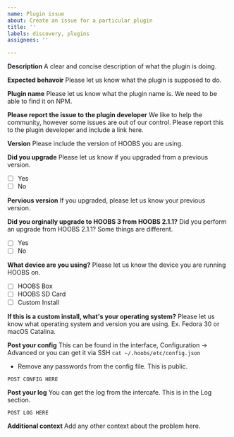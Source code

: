 ```yaml
---
name: Plugin issue
about: Create an issue for a particular plugin
title: ''
labels: discovery, plugins
assignees: ''

---
```


**Description**
A clear and concise description of what the plugin is doing.

**Expected behavoir**
Please let us know what the plugin is supposed to do.

**Plugin name**
Please let us know what the plugin name is. We need to be able to find it on NPM.

**Please report the issue to the plugin developer**
We like to help the community, however some issues are out of our control. Please report this to the plugin developer and include a link here.

**Version**
Please include the version of HOOBS you are using.

**Did you upgrade**
Please let us know if you upgraded from a previous version.
- [ ] Yes
- [ ] No

**Pervious version**
If you upgraded, please let us know your previous version.

**Did you orginally upgrade to HOOBS 3 from HOOBS 2.1.1?**
Did you perform an upgrade from HOOBS 2.1.1? Some things are different.
- [ ] Yes
- [ ] No

**What device are you using?**
Please let us know the device you are running HOOBS on.
- [ ] HOOBS Box
- [ ] HOOBS SD Card
- [ ] Custom Install

**If this is a custom install, what's your operating system?**
Please let us know what operating system and version you are using. Ex. Fedora 30 or macOS Catalina.

**Post your config**
This can be found in the interface, Configuration -> Advanced or you can get it via SSH `cat ~/.hoobs/etc/config.json`

* Remove any passwords from the config file. This is public.

```
POST CONFIG HERE
```

**Post your log**
You can get the log from the intercafe. This is in the Log section.

```
POST LOG HERE
```

**Additional context**
Add any other context about the problem here.
